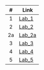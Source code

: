 | # | Link    |
|:---:|---------|
|  1  | [Lab_1](https://github.com/yuriidiuk/YuriiDiuk1/tree/main/laba1)|
|  2  | [Lab_2](https://github.com/yuriidiuk/YuriiDiuk1/tree/main/laba2)|
|  2a | [Lab_2a](https://github.com/yuriidiuk/YuriiDiuk1/tree/main/laba2a)|
|  3  | [Lab_3](https://github.com/yuriidiuk/YuriiDiuk1/tree/main/lab3)|
|  4  | [Lab_4](https://github.com/yuriidiuk/YuriiDiuk1/tree/main/lab4)|
|  5  | [Lab_5](https://github.com/yuriidiuk/YuriiDiuk1/tree/main/laba5)|

